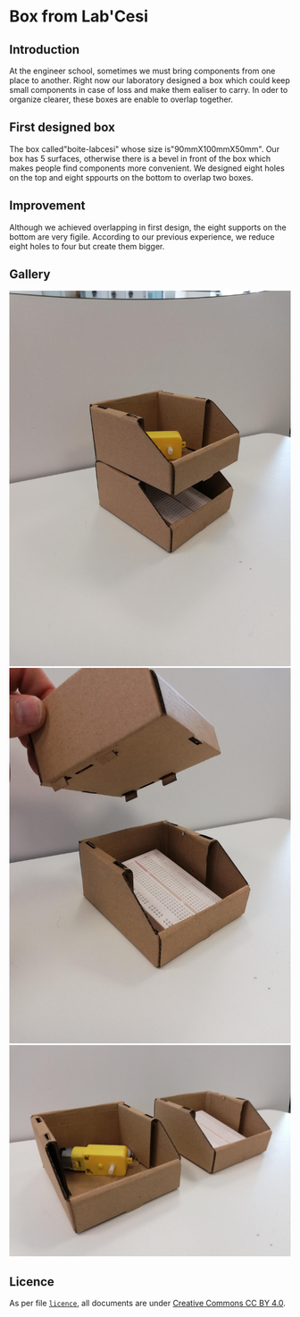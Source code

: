 # Box from Lab'Cesi

## Introduction

At the engineer school, sometimes we must bring components from one place to another. Right now our laboratory designed a box which could keep small components in case of loss and make them ealiser to carry. In oder to organize clearer, these boxes are enable to overlap together.

## First designed box
The box called"boite-labcesi" whose size is"90mmX100mmX50mm". Our box has 5 surfaces, otherwise there is a bevel in front of the box which makes people find components more convenient. We designed eight holes on the top and eight sppourts on the bottom to overlap two boxes.
## Improvement

Although we achieved overlapping in first design, the eight supports on the bottom are very figile. According to our previous experience, we reduce eight holes to four but create them bigger.

## Gallery

![](boite-2-1.png?raw=true)
![](boite-2-2.png?raw=true)
![](boite-2-3.png?raw=true)

## Licence

As per file [```licence```](LICENSE?raw=true), all documents are under
[Creative Commons CC BY 4.0](https://creativecommons.org/licenses/by/4.0/).
